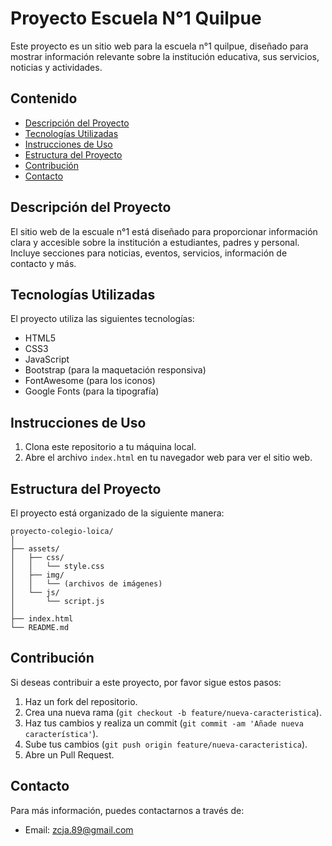 
# Proyecto Escuela N°1 Quilpue

Este proyecto es un sitio web para la escuela n°1 quilpue, diseñado para mostrar información relevante sobre la institución educativa, sus servicios, noticias y actividades.

## Contenido

- [Descripción del Proyecto](#descripción-del-proyecto)
- [Tecnologías Utilizadas](#tecnologías-utilizadas)
- [Instrucciones de Uso](#instrucciones-de-uso)
- [Estructura del Proyecto](#estructura-del-proyecto)
- [Contribución](#contribución)
- [Contacto](#contacto)

## Descripción del Proyecto

El sitio web de la escuale n°1 está diseñado para proporcionar información clara y accesible sobre la institución a estudiantes, padres y personal. Incluye secciones para noticias, eventos, servicios, información de contacto y más.

## Tecnologías Utilizadas

El proyecto utiliza las siguientes tecnologías:

- HTML5
- CSS3
- JavaScript
- Bootstrap (para la maquetación responsiva)
- FontAwesome (para los iconos)
- Google Fonts (para la tipografía)

## Instrucciones de Uso

1. Clona este repositorio a tu máquina local.
2. Abre el archivo `index.html` en tu navegador web para ver el sitio web.

## Estructura del Proyecto

El proyecto está organizado de la siguiente manera:

```
proyecto-colegio-loica/
│
├── assets/
│   ├── css/
│   │   └── style.css
│   ├── img/
│   │   └── (archivos de imágenes)
│   └── js/
│       └── script.js
│
├── index.html
└── README.md
```

## Contribución

Si deseas contribuir a este proyecto, por favor sigue estos pasos:

1. Haz un fork del repositorio.
2. Crea una nueva rama (`git checkout -b feature/nueva-caracteristica`).
3. Haz tus cambios y realiza un commit (`git commit -am 'Añade nueva característica'`).
4. Sube tus cambios (`git push origin feature/nueva-caracteristica`).
5. Abre un Pull Request.

## Contacto

Para más información, puedes contactarnos a través de:

- Email: zcja.89@gmail.com

